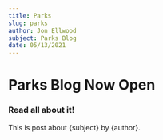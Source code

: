 ```yaml
---
title: Parks
slug: parks
author: Jon Ellwood
subject: Parks Blog
date: 05/13/2021
---
```


# Parks Blog Now Open

### Read all about it!

This is post about {subject} by {author}.
